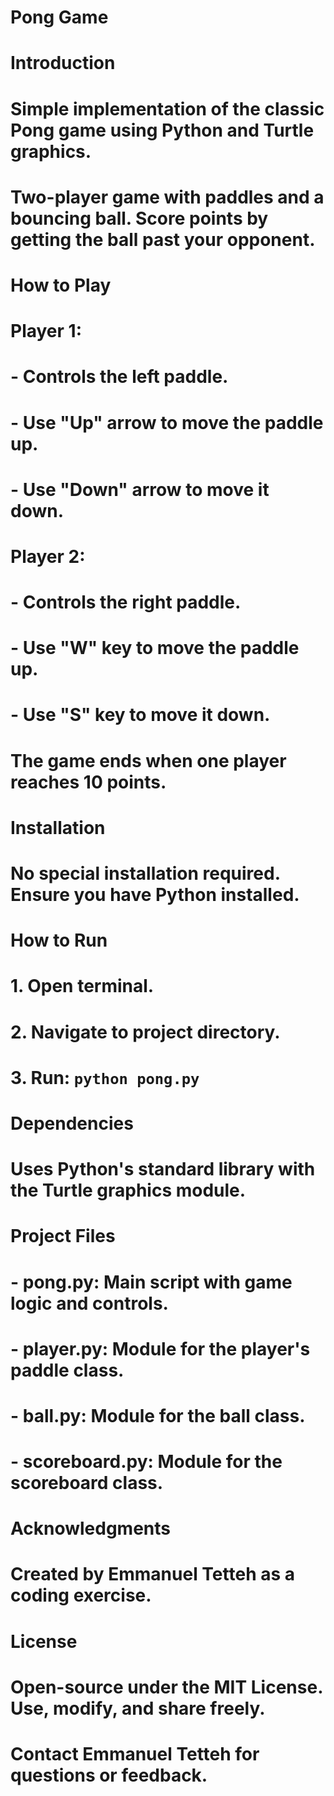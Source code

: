 # Pong Game

# Introduction
# Simple implementation of the classic Pong game using Python and Turtle graphics.
# Two-player game with paddles and a bouncing ball. Score points by getting the ball past your opponent.

# How to Play
# Player 1:
# - Controls the left paddle.
# - Use "Up" arrow to move the paddle up.
# - Use "Down" arrow to move it down.
# Player 2:
# - Controls the right paddle.
# - Use "W" key to move the paddle up.
# - Use "S" key to move it down.
# The game ends when one player reaches 10 points.

# Installation
# No special installation required. Ensure you have Python installed.

# How to Run
# 1. Open terminal.
# 2. Navigate to project directory.
# 3. Run: `python pong.py`

# Dependencies
# Uses Python's standard library with the Turtle graphics module.

# Project Files
# - pong.py: Main script with game logic and controls.
# - player.py: Module for the player's paddle class.
# - ball.py: Module for the ball class.
# - scoreboard.py: Module for the scoreboard class.

# Acknowledgments
# Created by Emmanuel Tetteh as a coding exercise.

# License
# Open-source under the MIT License. Use, modify, and share freely.
# Contact Emmanuel Tetteh for questions or feedback.
